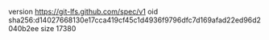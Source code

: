 version https://git-lfs.github.com/spec/v1
oid sha256:d14027668130e17cca419cf45c1d4936f9796dfc7d169afad22ed96d2040b2ee
size 17380

